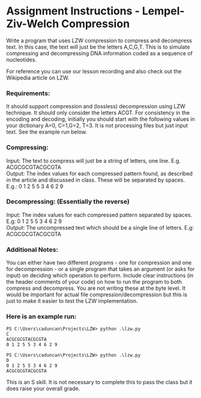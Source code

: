 # Assignment Instructions - Lempel-Ziv-Welch Compression
Write a program that uses LZW compression to compress and decompress text. In this case, the text will just be the letters A,C,G,T. This is to simulate compressing and decompressing DNA information coded as a sequence of nucleotides.

For reference you can use our lesson recording and also check out the Wikipedia article on LZW.

### Requirements:

It should support compression and (lossless) decompression using LZW technique.
It should only consider the letters ACGT.
For consistency in the encoding and decoding, initially you should start with the following values in your dictionary A=0, C=1,G=2, T=3.
It is not processing files but just input text. See the example run below.
### Compressing:
Input: The text to compress will just be a string of letters, one line. E.g. ACGCGCGTACGCGTA
<br> Output: The index values for each compressed pattern found, as described in the article and discussed in class. These will be separated by spaces. E.g.: 0 1 2 5 5 3 4 6 2 9
### Decompressing: (Essentially the reverse)
Input: The index values for each compressed pattern separated by spaces. E.g: 0 1 2 5 5 3 4 6 2 9
<br>Output: The uncompressed text which should be a single line of letters. E.g: ACGCGCGTACGCGTA
### Additional Notes:

You can either have two different programs - one for compression and one for decompression - or a single program that takes an argument (or asks for input) on deciding which operation to perform.
Include clear instructions (in the header comments of your code) on how to run the program to both compress and decompress.
You are not writing these at the byte level. It would be important for actual file compression/decompression but this is just to make it easier to test the LZW implementation.
### Here is an example run:
```
PS C:\Users\caduncan\Projects\LZW> python .\lzw.py
C
ACGCGCGTACGCGTA
0 1 2 5 5 3 4 6 2 9
```
```
PS C:\Users\caduncan\Projects\LZW> python .\lzw.py
D
0 1 2 5 5 3 4 6 2 9
ACGCGCGTACGCGTA
```
This is an S skill. It is not necessary to complete this to pass the class but it does raise your overall grade.